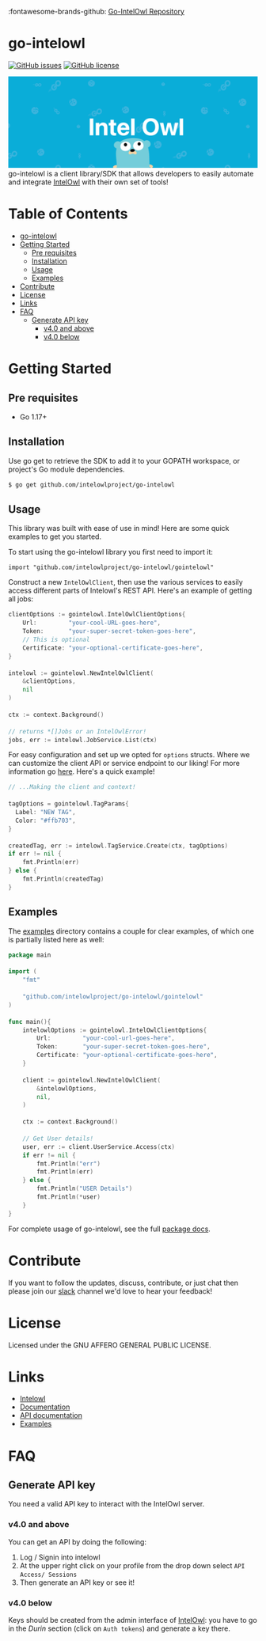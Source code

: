 :fontawesome-brands-github: [Go-IntelOwl Repository](https://github.com/intelowlproject/go-intelowl)

# go-intelowl

[![GitHub issues](https://img.shields.io/github/issues/intelowlproject/go-intelowl?style=plastic)](https://github.com/intelowlproject/go-intelowl/issues)
[![GitHub license](https://img.shields.io/github/license/intelowlproject/go-intelowl?style=plastic)](https://github.com/intelowlproject/go-intelowl/blob/main/LICENSE)

![go-banner](./Banner.png)
go-intelowl is a client library/SDK that allows developers to easily automate and integrate [IntelOwl](https://github.com/intelowlproject/IntelOwl) with their own set of tools!

<!-- omit in toc -->

# Table of Contents

- [go-intelowl](#go-intelowl)
- [Getting Started](#getting-started)
  - [Pre requisites](#pre-requisites)
  - [Installation](#installation)
  - [Usage](#usage)
  - [Examples](#examples)
- [Contribute](#contribute)
- [License](#liscence)
- [Links](#links)
- [FAQ](#faq)
  - [Generate API key](#generate-api-key)
    - [v4.0 and above](#v40-and-above)
    - [v4.0 below](#v40-below)

# Getting Started

## Pre requisites

- Go 1.17+

## Installation

Use go get to retrieve the SDK to add it to your GOPATH workspace, or project's Go module dependencies.

```bash
$ go get github.com/intelowlproject/go-intelowl
```

## Usage

This library was built with ease of use in mind! Here are some quick examples to get you started.

To start using the go-intelowl library you first need to import it:

```
import "github.com/intelowlproject/go-intelowl/gointelowl"
```

Construct a new `IntelOwlClient`, then use the various services to easily access different parts of Intelowl's REST API. Here's an example of getting all jobs:

```Go
clientOptions := gointelowl.IntelOwlClientOptions{
	Url:         "your-cool-URL-goes-here",
	Token:       "your-super-secret-token-goes-here",
	// This is optional
	Certificate: "your-optional-certificate-goes-here",
}

intelowl := gointelowl.NewIntelOwlClient(
	&clientOptions,
	nil
)

ctx := context.Background()

// returns *[]Jobs or an IntelOwlError!
jobs, err := intelowl.JobService.List(ctx)
```

For easy configuration and set up we opted for `options` structs. Where we can customize the client API or service endpoint to our liking! For more information go [here](). Here's a quick example!

```Go
// ...Making the client and context!

tagOptions = gointelowl.TagParams{
  Label: "NEW TAG",
  Color: "#ffb703",
}

createdTag, err := intelowl.TagService.Create(ctx, tagOptions)
if err != nil {
	fmt.Println(err)
} else {
	fmt.Println(createdTag)
}
```

## Examples

The [examples](./examples/) directory contains a couple for clear examples, of which one is partially listed here as well:

```Go
package main

import (
	"fmt"

	"github.com/intelowlproject/go-intelowl/gointelowl"
)

func main(){
	intelowlOptions := gointelowl.IntelOwlClientOptions{
		Url:         "your-cool-url-goes-here",
		Token:       "your-super-secret-token-goes-here",
		Certificate: "your-optional-certificate-goes-here",
	}

	client := gointelowl.NewIntelOwlClient(
		&intelowlOptions,
		nil,
	)

	ctx := context.Background()

	// Get User details!
	user, err := client.UserService.Access(ctx)
	if err != nil {
		fmt.Println("err")
		fmt.Println(err)
	} else {
		fmt.Println("USER Details")
		fmt.Println(*user)
	}
}

```

For complete usage of go-intelowl, see the full [package docs](https://pkg.go.dev/github.com/intelowlproject/go-intelowl).

# Contribute

If you want to follow the updates, discuss, contribute, or just chat then please join our [slack](https://honeynetpublic.slack.com/archives/C01KVGMAKL6) channel we'd love to hear your feedback!

# License

Licensed under the GNU AFFERO GENERAL PUBLIC LICENSE.

# Links

- [Intelowl](https://github.com/intelowlproject/IntelOwl)
- [Documentation](https://intelowl.readthedocs.io/en/latest/)
- [API documentation](https://intelowlproject.github.io/docs/IntelOwl/api_docs)
- [Examples](./examples/)

# FAQ

## Generate API key

You need a valid API key to interact with the IntelOwl server.

### v4.0 and above

You can get an API by doing the following:

1. Log / Signin into intelowl
2. At the upper right click on your profile from the drop down select `API Access/ Sessions`
3. Then generate an API key or see it!

### v4.0 below

Keys should be created from the admin interface of [IntelOwl](https://github.com/intelowlproject/intelowl): you have to go in the _Durin_ section (click on `Auth tokens`) and generate a key there.

